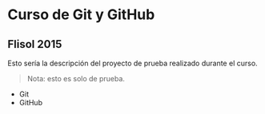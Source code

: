 # Curso de Git y GitHub
## Flisol 2015
Esto sería la descripción del proyecto de prueba realizado durante el curso.
> Nota: esto es solo de prueba.
  - Git
  - GitHub
